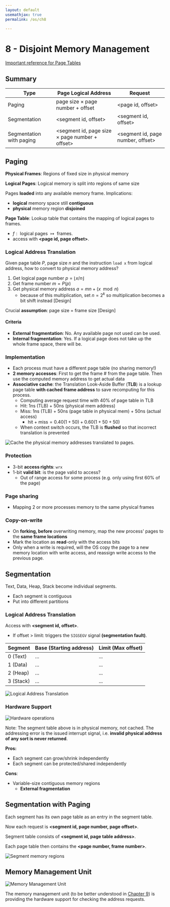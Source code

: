 ```yaml
---
layout: default
usemathjax: true
permalink: /os/ch8

---
```


# 8 - Disjoint Memory Management

[Important reference for Page Tables](https://www.cs.cornell.edu/courses/cs4410/2015su/lectures/lec14-pagetables.html)

## Summary

| Type                     | Page Logical Address                                  | Request                           |
| ------------------------ | ----------------------------------------------------- | --------------------------------- |
| Paging                   | page size $\times$ page number $+$ offset             | <page id, offset>                 |
| Segmentation             | <segment id, offset>                                  | <segment id, offset>              |
| Segmentation with paging | <segment id, page size $\times$ page number + offset> | <segment id, page number, offset> |

## Paging

**Physical Frames**: Regions of fixed size in physical memory

**Logical Pages**: Logical memory is split into regions of same size

Pages **loaded** into any available memory frame. Implications:

- **logical** memory space still **contiguous**
- **physical** memory region **disjoined**

**Page Table**: Lookup table that contains the mapping of logical pages to frames.

- $f : \text{ logical pages } \mapsto \text{ frames }$​.
- access with **<page id, page offset>**.

### Logical Address Translation

Given page table $P$, page size $n$​ and the instruction `load x` from logical address, how to convert to physical memory address?

1. Get logical page number $p = \lfloor x/n\rfloor$
2. Get frame number $m = P(p)$
3. Get physical memory address $a = mn + (x \mod n)$
   - because of this multiplication, set $n = 2^k$​ so multiplication becomes a bit shift instead [Design]

Crucial **assumption**: page size = frame size [Design]

#### Criteria

- **External fragmentation**: No. Any available page not used can be used.
- **Internal fragmentation**: Yes. If a logical page does not take up the whole frame space, there will be.

### Implementation

- Each process must have a different page table (no sharing memory!)
- **2 memory accesses**: First to get the frame \# from the page table. Then use the computed memory address to get actual data
- **Associative cache**: the Translation Look-Aside Buffer (**TLB**) is a lookup page table **with cached frame address** to save recomputing for this process.
  - Computing average request time with 40% of page table in TLB
  - Hit: 1ns (TLB) + 50ns (physical mem address)
  - Miss: 1ns (TLB) + 50ns (page table in physical mem) + 50ns (actual access)
    - $\text{hit + miss} = 0.40(1 + 50) + 0.60(1 + 50 + 50)$
  - When context switch occurs, the TLB is **flushed** so that incorrect translation is prevented

![Cache the physical memory addresses translated to pages.](/notes-blog/assets/img/os/tlb.gif)

### Protection

- 3-bit **access rights**: `wrx`
- 1-bit **valid bit**: is the page valid to access?
  - Out of range access for some process (e.g. only using first 60% of the page)

### Page sharing

- Mapping 2 or more processes memory to the same physical frames

### Copy-on-write

- On **forking, before** overwriting memory, map the new process' pages to the **same frame locations**
- Mark the location as **read**-only with the access bits
- Only when a write is required, will the OS copy the page to a new memory location with write access, and reassign write access to the previous page.

## Segmentation

Text, Data, Heap, Stack become individual segments.

- Each segment is contiguous
- Put into different partitions

### Logical Address Translation

Access with **<segment id, offset>**.

- If offset > limit: triggers the `SIGSEGV` signal **(segmentation fault)**.

| Segment   | Base (Starting address) | Limit (Max offset) |
| --------- | ----------------------- | ------------------ |
| 0 (Text)  | ...                     | ...                |
| 1 (Data)  | ...                     | ...                |
| 2 (Heap)  | ...                     | ...                |
| 3 (Stack) | ...                     | ...                |

![Logical Address Translation](/notes-blog/assets/img/os/LAT.png)

### Hardware Support

![Hardware operations](/notes-blog/assets/img/os/hwsupportforseg.png)

Note: The segment table above is in physical memory, not cached. The addressing error is the issued interrupt signal, i.e. **invalid physical address of any sort is never returned**.

**Pros:**

- Each segment can grow/shrink independently
- Each segment can be protected/shared independently

**Cons**:

- Variable-size contiguous memory regions
  - **External fragmentation**

## Segmentation with Paging

Each segment has its own page table as an entry in the segment table.

Now each request is **<segment id, page number, page offset>**.

Segment table consists of **<segment id, page table address>**.

Each page table then contains the **<page number, frame number>**.

![Segment memory regions](/notes-blog/assets/img/os/segpaging.png)

## Memory Management Unit

![Memory Management Unit](/notes-blog/assets/img/os/mmu.png)

The memory management unit (to be better understood in [Chapter 9](/notes-blog/os/ch9)) is providing the hardware support for checking the address requests.
